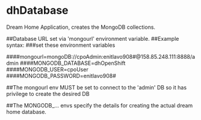 # dhDatabase
Dream Home Application, creates the MongoDB collections.


##Database URL set via 'mongourl' environment variable.
##Example syntax:
###set these environment variables

####mongourl=mongoDB://cpoAdmin:enitlavo908#@158.85.248.111:8888/admin
####MONGODB_DATABASE=dhOpenShift
####MONGODB_USER=cpoUser
####MONGODB_PASSWORD=enitlavo908# 

##The mongourl env MUST be set to connect to the 'admin' DB so it has privilege
to create the desired DB

##The MONGODB_... envs specify the details for creating the actual dream home database.

